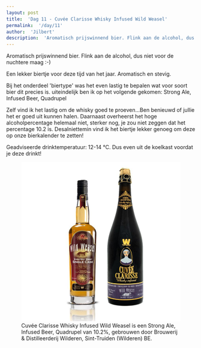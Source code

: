 ```yaml
---
layout: post
title:  'Dag 11 - Cuvée Clarisse Whisky Infused Wild Weasel'
permalink:  '/day/11'
author:  'Jilbert'
description:  'Aromatisch prijswinnend bier. Flink aan de alcohol, dus niet voor de nuchtere maag :-)'
---
```

<p class='intro'><span class='dropcap'>A</span>romatisch prijswinnend bier. Flink aan de alcohol, dus niet voor de nuchtere maag :-)</p>

Een lekker biertje voor deze tijd van het jaar. Aromatisch en stevig.

Bij het onderdeel 'biertype' was het even lastig te bepalen wat voor soort bier dit precies is. uiteindelijk ben ik op het volgende gekomen: Strong Ale, Infused Beer, Quadrupel

Zelf vind ik het lastig om de whisky goed te proeven...Ben benieuwd of jullie het er goed uit kunnen halen. Daarnaast overheerst het hoge alcoholpercentage helemaal niet, sterker nog, je zou niet zeggen dat het percentage 10.2 is.
Desalniettemin vind ik het biertje  lekker genoeg om deze op onze bierkalender te zetten!

Geadviseerde drinktemperatuur: 12-14 °C. Dus even uit de koelkast voordat je deze drinkt!

<figure><img src='/assets/img/day_11.jpg' alt=''/> <figcaption>Cuvée Clarisse Whisky Infused Wild Weasel is een Strong Ale, Infused Beer, Quadrupel van 10.2%, gebrouwen door Brouwerij & Distilleerderij Wilderen, Sint-Truiden (Wilderen) BE.</figcaption></figure>
